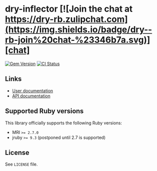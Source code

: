 <!--- this file is synced from dry-rb/template-gem project -->
[gem]: https://rubygems.org/gems/dry-inflector
[actions]: https://github.com/dry-rb/dry-inflector/actions
[codacy]: https://www.codacy.com/gh/dry-rb/dry-inflector
[chat]: https://dry-rb.zulipchat.com
[inchpages]: http://inch-ci.org/github/dry-rb/dry-inflector

# dry-inflector [![Join the chat at https://dry-rb.zulipchat.com](https://img.shields.io/badge/dry--rb-join%20chat-%23346b7a.svg)][chat]

[![Gem Version](https://badge.fury.io/rb/dry-inflector.svg)][gem]
[![CI Status](https://github.com/dry-rb/dry-inflector/workflows/ci/badge.svg)][actions]

## Links

* [User documentation](https://dry-rb.org/gems/dry-inflector)
* [API documentation](http://rubydoc.info/gems/dry-inflector)

## Supported Ruby versions

This library officially supports the following Ruby versions:

* MRI `>= 2.7.0`
* jruby `>= 9.3` (postponed until 2.7 is supported)

## License

See `LICENSE` file.
